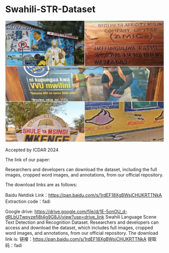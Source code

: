 # Swahili-STR-Dataset
![image](example.png)

Accepted by ICDAR 2024

The link of our paper: 

Researchers and developers can download the dataset, including the full images, cropped word images, and annotations, from our official repository.

The download links are as follows:

Baidu Netdisk Link：https://pan.baidu.com/s/1rdEF18XgBWsjCHUKRTTNkA  Extraction code：fadi

Google drive: https://drive.google.com/file/d/1E-5onOU_d-dRLbUTwpyzefj8t4g9G8Jj/view?usp=drive_link
Swahili Language Scene Text Detection and Recognition Dataset.
Researchers and developers can access and download the dataset, which includes full images, cropped word images, and annotations, from our official repository. The download link is:
链接：https://pan.baidu.com/s/1rdEF18XgBWsjCHUKRTTNkA 
提取码：fadi 
